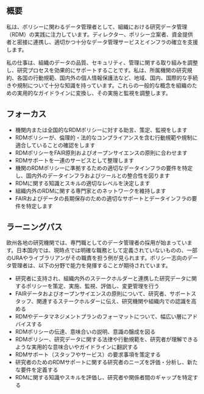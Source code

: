 ## **概要**

私は、ポリシーに関わるデータ管理者として、組織における研究データ管理（RDM）の実践に注力しています。ディレクター、ポリシー立案者、資金提供者と密接に連携し、適切かつ十分なデータ管理サービスとインフラの確立を支援します。

私の仕事は、組織のデータの品質、セキュリティ、管理に関する取り組みを調整し、研究プロセスを効果的にサポートすることです。私は、所属機関の研究規約、各国の行動規範、国内外の個人情報保護法など、地域、国内、国際的な手続きや規制について十分な知識を持っています。これらの一般的な概念を組織のための実用的なガイドラインに変換し、その実施と監視を調整します。

## **フォーカス**

* 機関内または全国的なRDMポリシーに対する助言、策定、監視をします
* RDMポリシーが、倫理的・法的なコンプライアンスを含む行動規範や規制に適合していることの確認をします
* RDMポリシーをFAIR原則およびオープンサイエンスの原則に合わせます
* RDMサポートを一連のサービスとして整理します
* 機関のRDMポリシーに準拠するための適切なデータインフラの要件を特定し、国内外のデータインフラおよびツールとの整合性を図ります
* RDMに関する知識とスキルの適切なレベルを決定します
* 組織内外のRDMに関する専門家とのネットワークを維持します
* FAIRおよびデータの長期保存のための適切なサポートとデータインフラの要件を特定します

## **ラーニングパス**

欧州各地の研究機関では、専門職としてのデータ管理者の採用が始まっています。日本国内では、現時点では明確な職務として定義されていないものの、一部の<span>URA</span>やライブラリアンがその職責を担う例が見られます。ポリシー志向のデータ管理者は、以下の分野で能力を発揮することが期待されています。

* 研究者に支持され、組織内外のステークホルダーと連携した研究データに関するポリシーを策定、実施、監視、評価し、変更管理を行う
* FAIRデータおよびオープンサイエンスの原則について、研究者、サポートスタッフ、関連するステークホルダーに伝え、研究機関や組織内での認識を高める
* RDMやデータマネジメントプランのフォーマットについて、幅広い層にアドバイスする
* RDMポリシーの伝達、意味合いの説明、意識の醸成を図る
* RDMポリシー、研究データに関する法律や行動規範を、研究者が理解できるような実用的な意味合いやガイドラインに翻訳する
* RDMサポート（スタッフやサービス）の要求事項を策定する
* 研究者のためのRDMサポートに関する研究者のニーズを評価・分析し、新たな要件を定義する
* RDMに関する知識やスキルを評価し、研究者や関係者間のギャップを特定する